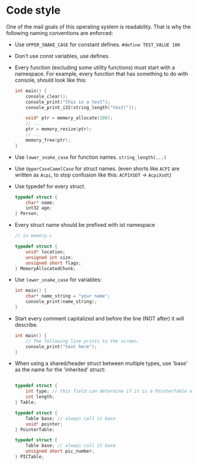 # Code style

One of the mail goals of this operating system is readability. That is why the following naming conventions are enforced:

- Use `UPPER_SNAKE_CASE` for constant defines. `#define TEST_VALUE 100`
- Don't use const variables, use defines.
- Every function (excluding some utility functions) must start with a namespace. For example, every function that has something to do with console, should look like this:

    ```c
    int main() {
        console_clear();
        console_print("this is a test");
        console_print_i32(string_length("test!"));

        void* ptr = memory_allocate(200);
        // ...
        ptr = memory_resize(ptr);
        // ...
        memory_free(ptr);
    }
    ```

- Use `lower_snake_case` for function names. `string_length(...)`
- Use `UpperCaseCamelCase` for struct names. (even shorts like `ACPI` are written as `Acpi`, to stop confusion like this: `ACPIXSDT` -> `AcpiXsdt`)
- Use typedef for every struct.

    ```c
    typedef struct {
        char* name;
        int32 age;
    } Person;
    ```

- Every struct name should be prefixed with ist namespace

    ```c
    // in memory.c

    typedef struct {
        void* location;
        unsigned int size;
        unsigned short flags;
    } MemoryAllocatedChunk;

    ```

- Use `lower_snake_case` for variables:

    ```c
    int main() {
        char* name_string = "your name";
        console_print(name_string);
    }
    ```

- Start every comment capitalized and before the line (NOT after) it will describe.

    ```c
    int main() {
        // The following line prints to the screen.
        console_print("text here");
    }
    ```

- When using a shared/header struct between multiple types, use 'base' as the name for the 'inherited' struct:

    ```c

    typedef struct {
        int type; // this field can determine if it is a PointerTable or a PICTable
        int length;
    } Table;

    typedef struct {
        Table base; // always call it base
        void* pointer;
    } PointerTable;

    typedef struct {
        Table base; // always call it base
        unsigned short pic_number;
    } PICTable;

    ```